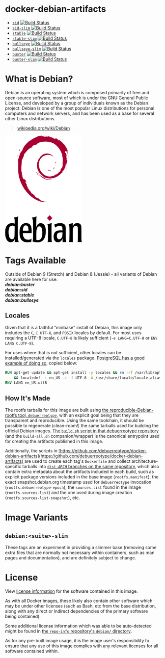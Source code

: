 # docker-debian-artifacts

-	[`sid`](https://github.com/korpx-z/docker-debian-artifacts)  [![Build Status](https://travis-ci.com/korpx-z/docker-debian-artifacts.svg?branch=sid)](https://travis-ci.com/github/korpx-z/docker-debian-artifacts)
-	[`sid-slim`](https://github.com/korpx-z/docker-debian-artifacts)  [![Build Status](https://travis-ci.com/korpx-z/docker-debian-artifacts.svg?branch=sid-slim)](https://travis-ci.com/github/korpx-z/docker-debian-artifacts)
-	[`stable`](https://github.com/korpx-z/docker-debian-artifacts)  [![Build Status](https://travis-ci.com/korpx-z/docker-debian-artifacts.svg?branch=stable)](https://travis-ci.com/github/korpx-z/docker-debian-artifacts)
-	[`stable-slim`](https://github.com/korpx-z/docker-debian-artifacts)  [![Build Status](https://travis-ci.com/korpx-z/docker-debian-artifacts.svg?branch=stable-slim)](https://travis-ci.com/github/korpx-z/docker-debian-artifacts)
-	[`bullseye`](https://github.com/korpx-z/docker-debian-artifacts)  [![Build Status](https://travis-ci.com/korpx-z/docker-debian-artifacts.svg?branch=bullseye)](https://travis-ci.com/github/korpx-z/docker-debian-artifacts)
-	[`bullseye-slim`](https://github.com/korpx-z/docker-debian-artifacts)  [![Build Status](https://travis-ci.com/korpx-z/docker-debian-artifacts.svg?branch=bullseye-slim)](https://travis-ci.com/github/korpx-z/docker-debian-artifacts)
-	[`buster`](https://github.com/korpx-z/docker-debian-artifacts)  [![Build Status](https://travis-ci.com/korpx-z/docker-debian-artifacts.svg?branch=buster)](https://travis-ci.com/github/korpx-z/docker-debian-artifacts)
-	[`buster-slim`](https://github.com/korpx-z/docker-debian-artifacts)  [![Build Status](https://travis-ci.com/korpx-z/docker-debian-artifacts.svg?branch=buster-slim)](https://travis-ci.com/github/korpx-z/docker-debian-artifacts)

# What is Debian?

Debian is an operating system which is composed primarily of free and open-source software, most of which is under the GNU General Public License, and developed by a group of individuals known as the Debian project. Debian is one of the most popular Linux distributions for personal computers and network servers, and has been used as a base for several other Linux distributions.

> [wikipedia.org/wiki/Debian](https://en.wikipedia.org/wiki/Debian)

![logo](https://raw.githubusercontent.com/docker-library/docs/b449be7df57e9ed9086bb5821bfb5d6cdc5d67a4/debian/logo.png)

# Tags Available
Outside of Debian 9 (Stretch) and Debian 8 (Jessie) - all variants of Debian are available here for use. 
<br />
**_debian:buster_** <br />
**_debian:sid_**<br />
**_debian:stable_** <br />
**_debian:bullseye_** <br />

## Locales

Given that it is a faithful "minbase" install of Debian, this image only includes the `C`, `C.UTF-8`, and `POSIX` locales by default. For most uses requiring a UTF-8 locale, `C.UTF-8` is likely sufficient (`-e LANG=C.UTF-8` or `ENV LANG C.UTF-8`).

For uses where that is not sufficient, other locales can be installed/generated via the `locales` package. [PostgreSQL has a good example of doing so](https://github.com/docker-library/postgres/blob/69bc540ecfffecce72d49fa7e4a46680350037f9/9.6/Dockerfile#L21-L24), copied below:

```dockerfile
RUN apt-get update && apt-get install -y locales && rm -rf /var/lib/apt/lists/* \
	&& localedef -i en_US -c -f UTF-8 -A /usr/share/locale/locale.alias en_US.UTF-8
ENV LANG en_US.utf8
```

## How It's Made

The rootfs tarballs for this image are built using [the reproducible-Debian-rootfs tool, `debuerreotype`](https://github.com/debuerreotype/debuerreotype), with an explicit goal being that they are transparent and reproducible. Using the same toolchain, it should be possible to regenerate (clean-room!) the same tarballs used for building the official Debian images. [The `build.sh` script in that debuerreotype repository](https://github.com/debuerreotype/debuerreotype/blob/master/build.sh) (and the `build-all.sh` companion/wrapper) is the canonical entrypoint used for creating the artifacts published in this image.

Additionally, the scripts in [https://github.com/debuerreotype/docker-debian-artifacts](https://github.com/debuerreotype/docker-debian-artifacts) are used to create each tag's `Dockerfile` and collect architecture-specific tarballs into [`dist-ARCH` branches on the same repository](https://github.com/debuerreotype/docker-debian-artifacts/branches), which also contain extra metadata about the artifacts included in each build, such as explicit package versions included in the base image (`rootfs.manifest`), the exact snapshot.debian.org timestamp used for `debuerreotype` invocation (`rootfs.debuerreotype-epoch`), the `sources.list` found in the image (`rootfs.sources-list`) and the one used during image creation (`rootfs.sources-list-snapshot`), etc.

# Image Variants

## `debian:<suite>-slim`

These tags are an experiment in providing a slimmer base (removing some extra files that are normally not necessary within containers, such as man pages and documentation), and are definitely subject to change.

# License

View [license information](https://www.debian.org/social_contract#guidelines) for the software contained in this image.

As with all Docker images, these likely also contain other software which may be under other licenses (such as Bash, etc from the base distribution, along with any direct or indirect dependencies of the primary software being contained).

Some additional license information which was able to be auto-detected might be found in [the `repo-info` repository's `debian/` directory](https://github.com/docker-library/repo-info/tree/master/repos/debian).

As for any pre-built image usage, it is the image user's responsibility to ensure that any use of this image complies with any relevant licenses for all software contained within.

